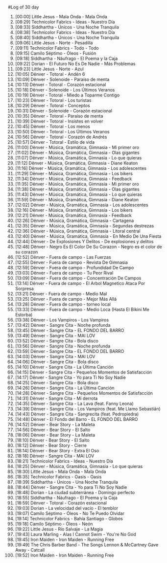 #Log of 30 day

1. [00:00] Little Jesus - Mala Onda - Mala Onda
1. [08:29] Technicolor Fabrics - Ideas - Nuestro Día
1. [08:33] Siddhartha - Únicos - Una Noche Tranquila
1. [08:38] Technicolor Fabrics - Ideas - Nuestro Día
1. [08:40] Siddhartha - Únicos - Una Noche Tranquila
1. [09:06] Little Jesus - Norte - Pesadilla
1. [09:11] Technicolor Fabrics - Todo - Todo
1. [09:15] Camilo Séptimo - Óleos - Fusión
1. [09:18] Siddhartha - Náufrago - El Poema y la Caja
1. [09:22] Dorian - El Futuro No Es De Nadie - Más Problemas
1. [09:23] Little Jesus - Norte - Azul
1. [10:05] Dënver - Totoral - Andén 6
1. [10:09] Dënver - Solenoide - Paraíso de menta
1. [10:13] Dënver - Totoral - Corazón estacional
1. [10:18] Dënver - Solenoide - Los Últimos Veranos
1. [10:19] Dënver - Totoral - Miedo a Toparme Contigo
1. [10:23] Dënver - Totoral - Los turistas
1. [10:29] Dënver - Totoral - Conceptos
1. [10:31] Dënver - Solenoide - Corazón estacional
1. [10:35] Dënver - Totoral - Paraíso de menta
1. [10:39] Dënver - Totoral - Insistes en volver
1. [10:45] Dënver - Totoral - Los menos
1. [10:50] Dënver - Totoral - Los Últimos Veranos
1. [10:56] Dënver - Totoral - Corazón de Andrés
1. [10:57] Dënver - Totoral - Estilo de vida
1. [11:00] Dënver - Música, Gramática, Gimnasia - Mi primer oro
1. [11:02] Dënver - Música, Gramática, Gimnasia - Olas gigantes
1. [11:07] Dënver - Música, Gramática, Gimnasia - Lo que quieras
1. [11:12] Dënver - Música, Gramática, Gimnasia - Diane Keaton
1. [11:16] Dënver - Música, Gramática, Gimnasia - Los adolescentes
1. [11:29] Dënver - Música, Gramática, Gimnasia - Los bikers
1. [11:34] Dënver - Música, Gramática, Gimnasia - Feedback
1. [11:35] Dënver - Música, Gramática, Gimnasia - Mi primer oro
1. [11:38] Dënver - Música, Gramática, Gimnasia - Olas gigantes
1. [11:43] Dënver - Música, Gramática, Gimnasia - Lo que quieras
1. [11:59] Dënver - Música, Gramática, Gimnasia - Diane Keaton
1. [12:02] Dënver - Música, Gramática, Gimnasia - Los adolescentes
1. [12:16] Dënver - Música, Gramática, Gimnasia - Los bikers
1. [12:21] Dënver - Música, Gramática, Gimnasia - Feedback
1. [12:26] Dënver - Música, Gramática, Gimnasia - Cartagena
1. [12:35] Dënver - Música, Gramática, Gimnasia - Segundas destrezas
1. [12:36] Dënver - Música, Gramática, Gimnasia - Litoral central
1. [12:40] Dënver - Música, Gramática, Gimnasia - En Medio De Una Fiesta
1. [12:44] Dënver - De Explosiones Y Delitos - De explosiones y delitos
1. [12:48] Dënver - Negro Es El Color De Su Corazon - Negro es el color de su corazon
1. [12:52] Dënver - Fuera de campo - Las Fuerzas
1. [12:55] Dënver - Fuera de campo - Revista De Gimnasia
1. [12:59] Dënver - Fuera de campo - Profundidad De Campo
1. [13:03] Dënver - Fuera de campo - Tu Peor Rival
1. [13:09] Dënver - Fuera de campo - Concentración De Campos
1. [13:14] Dënver - Fuera de campo - El Arbol Magnetico Ataca Por Sorpresa
1. [13:21] Dënver - Fuera de campo - Medio Mal
1. [13:25] Dënver - Fuera de campo - Mejor Más Allá
1. [13:28] Dënver - Fuera de campo - torneo local
1. [13:33] Dënver - Fuera de campo - Medio Loca (Hasta El Bikini Me Estorba)
1. [13:38] Dënver - Los Vampiros - Los Vampiros
1. [13:42] Dënver - Sangre Cita - Noche profunda
1. [13:45] Dënver - Sangre Cita - EL FONDO DEL BARRO
1. [13:49] Dënver - Sangre Cita - MAI LOV
1. [13:52] Dënver - Sangre Cita - Bola disco
1. [13:56] Dënver - Sangre Cita - Noche profunda
1. [13:59] Dënver - Sangre Cita - EL FONDO DEL BARRO
1. [14:03] Dënver - Sangre Cita - MAI LOV
1. [14:06] Dënver - Sangre Cita - Bola disco
1. [14:10] Dënver - Sangre Cita - La Última Canción
1. [14:15] Dënver - Sangre Cita - Pequeños Momentos de Satisfacción
1. [14:17] Dënver - Sangre Cita - Yo para Ti No Soy Nadie
1. [14:25] Dënver - Sangre Cita - Bola disco
1. [14:26] Dënver - Sangre Cita - La Última Canción
1. [14:28] Dënver - Sangre Cita - Pequeños Momentos de Satisfacción
1. [14:31] Dënver - Sangre Cita - Mi derrota
1. [14:35] Dënver - Sangre Cita - La Lava (feat. Fanny Leona)
1. [14:39] Dënver - Sangre Cita - Los Vampiros (feat. Me Llamo Sebastián)
1. [14:43] Dënver - Sangre Cita - Sangrecita (feat. Pedropiedra)
1. [14:48] Dënver - El Fondo del Barro - EL FONDO DEL BARRO
1. [14:52] Dënver - Bear Story - La Maleta
1. [14:56] Dënver - Bear Story - El Salto
1. [18:06] Dënver - Bear Story - La Maleta
1. [18:10] Dënver - Bear Story - El Salto
1. [18:12] Dënver - Bear Story - Cierre
1. [18:14] Dënver - Bear Story - Extra El Oso
1. [18:18] Dënver - Sangre Cita - MAI LOV
1. [18:21] Technicolor Fabrics - Ideas - Nuestro Día
1. [18:25] Dënver - Música, Gramática, Gimnasia - Lo que quieras
1. [18:30] Little Jesus - Mala Onda - Mala Onda
1. [18:35] Technicolor Fabrics - Oasis - Oasis
1. [18:39] Siddhartha - Únicos - Una Noche Tranquila
1. [18:44] Dënver - Sangre Cita - Yo para Ti No Soy Nadie
1. [18:48] Dorian - La ciudad subterránea - Domingo perfecto
1. [18:55] Siddhartha - Náufrago - El Poema y la Caja
1. [18:59] Dënver - Totoral - Corazón estacional
1. [19:03] Dorian - La velocidad del vacío - El temblor
1. [19:07] Camilo Séptimo - Óleos - No Te Puedo Olvidar
1. [19:14] Technicolor Fabrics - Bahía Santiago - Globos
1. [19:18] Camilo Séptimo - Óleos - Neón
1. [19:22] Little Jesus - Río Salvaje - La Magia
1. [19:43] Laura Marling - Alas I Cannot Swim - You're No God
1. [19:45] Iron Maiden - Iron Maiden - Running Free
1. [19:49] The Chris Barber Band - The Songs Lennon & McCartney Gave Away - Catcall
1. [19:52] Iron Maiden - Iron Maiden - Running Free

